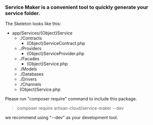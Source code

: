 ### Service Maker is a convenient tool to quickly generate your service folder.

The Skeleton looks like this:

* app/Services/{Object}Service
    * ./Contracts
        * {Object}ServiceContract.php
    * ./Providers
        * {Object}ServiceProvider.php
    * ./Facades
        * {Object}Service.php
    * ./Models
    * ./Databases
    * ./Drivers
    * ./Channels
    * {Object}Service.php

Please run "composer require" command to include this package.
> composer require artisan-cloud/service-maker --dev

we recommend using "--dev" as your development tool.
